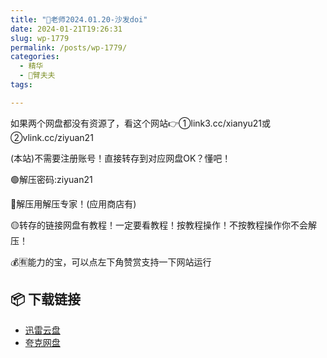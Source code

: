 ```yaml
---
title: "🌸老师2024.01.20-沙发doi"
date: 2024-01-21T19:26:31
slug: wp-1779
permalink: /posts/wp-1779/
categories:
  - 精华
  - 🌸臂夫夫
tags:

---
```


如果两个网盘都没有资源了，看这个网站👉①link3.cc/xianyu21或②vlink.cc/ziyuan21

(本站)不需要注册账号！直接转存到对应网盘OK？懂吧！

🟢解压密码:ziyuan21

🔵解压用解压专家！(应用商店有)

🟡转存的链接网盘有教程！一定要看教程！按教程操作！不按教程操作你不会解压！

💰🈶能力的宝，可以点左下角赞赏支持一下网站运行

## 📦 下载链接
- [迅雷云盘](https://blziyuan21.com/pay-download/1779?key=32fc5a7ade&down_id=0)
- [夸克网盘](https://blziyuan21.com/pay-download/1779?key=32fc5a7ade&down_id=1)


